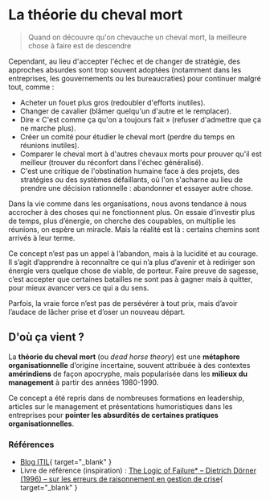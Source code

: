 # La théorie du cheval mort

> Quand on découvre qu'on chevauche un cheval mort, la meilleure chose à faire est de descendre

Cependant, au lieu d'accepter l'échec et de changer de stratégie, des approches absurdes sont trop souvent adoptées (notamment dans les entreprises, les gouvernements ou les bureaucraties) pour continuer malgré tout, comme :

* Acheter un fouet plus gros (redoubler d'efforts inutiles).
* Changer de cavalier (blâmer quelqu'un d'autre et le remplacer).
* Dire « C'est comme ça qu'on a toujours fait » (refuser d'admettre que ça ne marche plus).
* Créer un comité pour étudier le cheval mort (perdre du temps en réunions inutiles).
* Comparer le cheval mort à d'autres chevaux morts pour prouver qu'il est meilleur (trouver du réconfort dans l'échec généralisé).
* C'est une critique de l'obstination humaine face à des projets, des stratégies ou des systèmes défaillants, où l'on s'acharne au lieu de prendre une décision rationnelle : abandonner et essayer autre chose.

Dans la vie comme dans les organisations, nous avons tendance à nous accrocher à des choses qui ne fonctionnent plus. On essaie d’investir plus de temps, plus d’énergie, on cherche des coupables, on multiplie les réunions, on espère un miracle. Mais la réalité est là : certains chemins sont arrivés à leur terme.

Ce concept n’est pas un appel à l’abandon, mais à la lucidité et au courage. Il s’agit d’apprendre à reconnaître ce qui n’a plus d’avenir et à rediriger son énergie vers quelque chose de viable, de porteur. Faire preuve de sagesse, c’est accepter que certaines batailles ne sont pas à gagner mais à quitter, pour mieux avancer vers ce qui a du sens.

Parfois, la vraie force n’est pas de persévérer à tout prix, mais d’avoir l’audace de lâcher prise et d’oser un nouveau départ.

## D'où ça vient ?

La **théorie du cheval mort** (ou *dead horse theory*) est une **métaphore organisationnelle** d’origine incertaine, souvent attribuée à des contextes **amérindiens** de façon apocryphe, mais popularisée dans les **milieux du management** à partir des années 1980-1990.

Ce concept a été repris dans de nombreuses formations en leadership, articles sur le management et présentations humoristiques dans les entreprises pour **pointer les absurdités de certaines pratiques organisationnelles**.

### Références

- [Blog ITIL](https://blog.itil.org/2012/12/when-you-discover-youre-riding-a-dead-horse-the-best-strategy-is-to-dismount/#:~:text=There%20is%20an%20old%20Dakota,logical%20given%20the%20above%20situation.){ target="_blank" }
- Livre de référence (inspiration) : [The Logic of Failure* – Dietrich Dörner (1996) – sur les erreurs de raisonnement en gestion de crise](https://www.amazon.fr/logique-l%C3%A9chec-Dietrich-D%C3%B6rner/dp/208035549X/){ target="_blank" }
